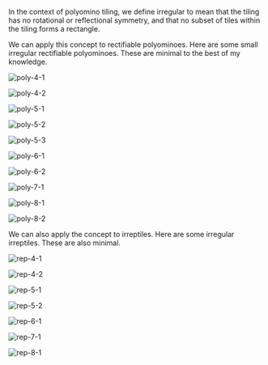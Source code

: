 In the context of polyomino tiling, we define irregular to mean that the tiling has no rotational or reflectional symmetry, 
and that no subset of tiles within the tiling forms a rectangle. 

We can apply this concept to rectifiable polyominoes. Here are some small irregular rectifiable polyominoes. These are 
minimal to the best of my knowledge.

![poly-4-1](/assets/images/2022-09-08/poly-4-1.png "poly-4-1")

![poly-4-2](/assets/images/2022-09-08/poly-4-2.png "poly-4-2")

![poly-5-1](/assets/images/2022-09-08/poly-5-1.png "poly-5-1")

![poly-5-2](/assets/images/2022-09-08/poly-5-2.png "poly-5-2")

![poly-5-3](/assets/images/2022-09-08/poly-5-3.png "poly-5-3")

![poly-6-1](/assets/images/2022-09-08/poly-6-1.png "poly-6-1")

![poly-6-2](/assets/images/2022-09-08/poly-6-2.png "poly-6-2")

![poly-7-1](/assets/images/2022-09-08/poly-7-1.png "poly-7-1")

![poly-8-1](/assets/images/2022-09-08/poly-8-1.png "poly-8-1")

![poly-8-2](/assets/images/2022-09-08/poly-8-2.png "poly-8-2")

We can also apply the concept to irreptiles. Here are some irregular irreptiles. These are also minimal.

![rep-4-1](/assets/images/2022-09-08/rep-4-1.png "rep-4-1")

![rep-4-2](/assets/images/2022-09-08/rep-4-2.png "rep-4-2")

![rep-5-1](/assets/images/2022-09-08/rep-5-1.png "rep-5-1")

![rep-5-2](/assets/images/2022-09-08/rep-5-2.png "rep-5-2")

![rep-6-1](/assets/images/2022-09-08/rep-6-1.png "rep-6-1")

![rep-7-1](/assets/images/2022-09-08/rep-7-1.png "rep-7-1")

![rep-8-1](/assets/images/2022-09-08/rep-8-1.png "rep-8-1")


